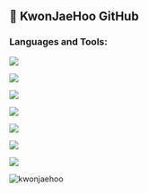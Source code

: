 ## 👋 KwonJaeHoo GitHub




<h3 align="left">Languages and Tools:</h3>

<p align="left">

<!-- -->
![](https://img.shields.io/badge/Java-ED8B00?style=for-the-badge&logo=openjdk&logoColor=white)

<!-- -->
![](https://img.shields.io/badge/C-00599C?style=for-the-badge&logo=c&logoColor=white)

<!-- -->
![](https://img.shields.io/badge/Spring-6DB33F?style=for-the-badge&logo=spring&logoColor=white)

<!-- -->
![](https://img.shields.io/badge/JavaScript-F7DF1E?style=for-the-badge&logo=JavaScript&logoColor=white)

<!-- -->
![](https://img.shields.io/badge/Oracle-F80000?style=for-the-badge&logo=oracle&logoColor=black)

<!-- -->
![](https://img.shields.io/badge/MySQL-005C84?style=for-the-badge&logo=mysql&logoColor=white)

<!-- -->
![](https://img.shields.io/badge/Amazon_AWS-FF9900?style=for-the-badge&logo=amazonaws&logoColor=white)

</p>





<p align="left"> 
<img src="https://komarev.com/ghpvc/?username=kwonjaehoo&label=Profile%20views&color=0e75b6&style=flat" alt="kwonjaehoo" /> </p>

<!--
**KwonJaeHoo/KwonJaeHoo** is a ✨ _special_ ✨ repository because its `README.md` (this file) appears on your GitHub profile.

Here are some ideas to get you started:

- 🔭 I’m currently working on ...
- 🌱 I’m currently learning ...
- 👯 I’m looking to collaborate on ...
- 🤔 I’m looking for help with ...
- 💬 Ask me about ...
- 📫 How to reach me: ...
- 😄 Pronouns: ...
- ⚡ Fun fact: ...
-->
